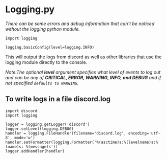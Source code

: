 # Logging.py

*There can be some errors and debug information that can't be noticed without the logging python module.*

```
import logging

logging.basicConfig(level=logging.INFO)
```
This will output the logs from discord as well as other libraries that use the logging module directly to the console.

*Note:The optional **level** argument specifies what level of events to log out and can be any of **CRITICAL, ERROR, WARNING, INFO, and DEBUG** and if not specified `defaults to WARNING`.*

## To write logs in a file discord.log
```
import discord
import logging

logger = logging.getLogger('discord')
logger.setLevel(logging.DEBUG)
handler = logging.FileHandler(filename='discord.log', encoding='utf-8', mode='w')
handler.setFormatter(logging.Formatter('%(asctime)s:%(levelname)s:%(name)s: %(message)s'))
logger.addHandler(handler)
```


